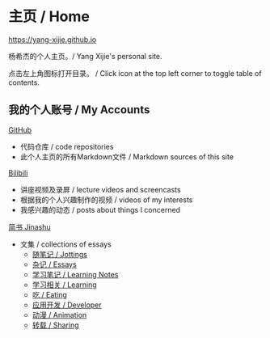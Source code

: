 # 主页 / Home

<https://yang-xijie.github.io>

杨希杰的个人主页。/ Yang Xijie's personal site.

点击左上角图标打开目录。 / Click icon at the top left corner to toggle table of contents.

## 我的个人账号 / My Accounts

[GitHub](https://github.com/Yang-Xijie) 
* 代码仓库 / code repositories
* 此个人主页的所有Markdown文件 / Markdown sources of this site

[Bilibili](https://space.bilibili.com/24502827)
* 讲座视频及录屏 / lecture videos and screencasts
* 根据我的个人兴趣制作的视频 / videos of my interests
* 我感兴趣的动态 / posts about things I concerned

[简书 Jinashu](https://www.jianshu.com/u/76b034c9f995)
* 文集 / collections of essays
  * [随笔记 / Jottings](https://www.jianshu.com/nb/46310605)
  * [杂记 / Essays](https://www.jianshu.com/nb/43089559)
  * [学习笔记 / Learning Notes](https://www.jianshu.com/nb/51920861)
  * [学习相关 / Learning](https://www.jianshu.com/nb/51920861)
  * [吃 / Eating](https://www.jianshu.com/nb/51813647)
  * [应用开发 / Developer](https://www.jianshu.com/nb/51963977)
  * [动漫 / Animation](https://www.jianshu.com/nb/46310214)
  * [转载 / Sharing](https://www.jianshu.com/nb/46983940)
